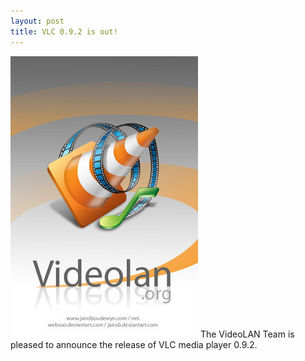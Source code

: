 ```yaml
---
layout: post
title: VLC 0.9.2 is out!
---
```


<img src="/assets/images/blog/VLC/VLC_2.jpg" alt="" />  
The VideoLAN Team is pleased to announce the release of VLC media player 0.9.2.